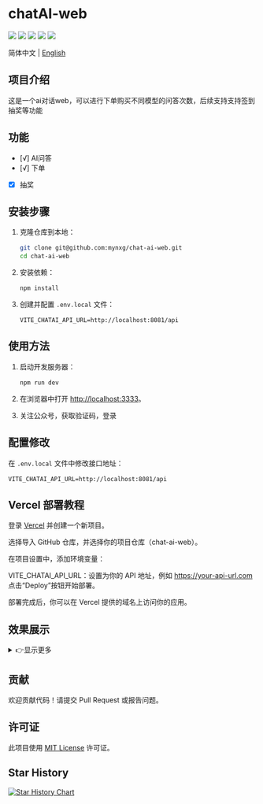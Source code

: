 # chatAI-web

[![](https://img.shields.io/github/stars/mynxg/chat-ai-web)](https://github.com/mynxg/chat-ai-web/stargazers)
[![](https://img.shields.io/github/issues/mynxg/chat-ai-web)](https://github.com/mynxg/chat-ai-web/issues)
[![](https://img.shields.io/github/issues-closed/mynxg/chat-ai-web)](https://github.com/mynxg/chat-ai-web/issues?q=is%3Aissue+is%3Aclosed)
[![](https://img.shields.io/github/issues-pr/mynxg/chat-ai-web)](https://github.com/mynxg/chat-ai-web/pulls)
[![](https://img.shields.io/github/issues-pr-closed/mynxg/chat-ai-web)](https://github.com/mynxg/chat-ai-web/pulls?q=is%3Apr+is%3Aclosed)

简体中文 | [English](README-EN.md)

## 项目介绍

这是一个ai对话web，可以进行下单购买不同模型的问答次数，后续支持支持签到抽奖等功能

## 功能

- [√] AI问答
- [√] 下单
- [x] 抽奖

## 安装步骤

1. 克隆仓库到本地：

   ```bash
   git clone git@github.com:mynxg/chat-ai-web.git
   cd chat-ai-web
   ```

2. 安装依赖：

   ```bash
   npm install
   ```

3. 创建并配置 `.env.local` 文件：
   ```plaintext
   VITE_CHATAI_API_URL=http://localhost:8081/api
   ```

## 使用方法

1. 启动开发服务器：

   ```bash
   npm run dev
   ```

2. 在浏览器中打开 [http://localhost:3333](http://localhost:3333)。

3. 关注公众号，获取验证码，登录

## 配置修改

在 `.env.local` 文件中修改接口地址：

```plaintext
VITE_CHATAI_API_URL=http://localhost:8081/api
```

## Vercel 部署教程

登录 [Vercel](https://vercel.com/) 并创建一个新项目。

选择导入 GitHub 仓库，并选择你的项目仓库（chat-ai-web）。

在项目设置中，添加环境变量：

VITE_CHATAI_API_URL：设置为你的 API 地址，例如 https://your-api-url.com
点击“Deploy”按钮开始部署。

部署完成后，你可以在 Vercel 提供的域名上访问你的应用。

## 效果展示

<details><summary><a>👉显示更多</a></summary></br>

![image-20241129214706634](./assets/image-20241129214706634.png)

![image-20241129214722777](./assets/image-20241129214722777.png)

![image-20241129213824776](./assets/image-20241129213824776.png)

![image-20241129214104246](./assets/image-20241129214104246.png)

![image-20241129214122437](./assets/image-20241129214122437.png)

</details>

## 贡献

欢迎贡献代码！请提交 Pull Request 或报告问题。

## 许可证

此项目使用 [MIT License](./LICENSE) 许可证。

## Star History

[![Star History Chart](https://api.star-history.com/svg?repos=mynxg/chat-ai-web&type=Date)](https://star-history.com/#mynxg/chat-ai-web&Date)
